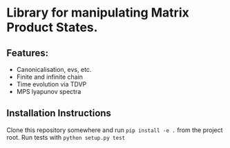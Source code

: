# Library for manipulating Matrix Product States.

## Features:
 - Canonicalisation, evs, etc.
 - Finite and infinite chain
 - Time evolution via TDVP
 - MPS lyapunov spectra

## Installation Instructions
Clone this repository somewhere and run 
`pip install -e .` from the project root.
Run tests with 
`python setup.py test`
